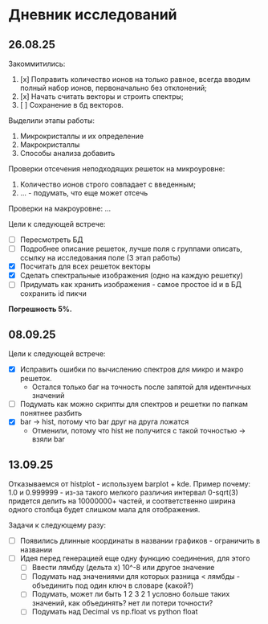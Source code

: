 # Дневник исследований

## 26.08.25

Закоммитились:
1. [x] Поправить количество ионов на только равное, всегда вводим полный набор ионов, первоначально без отклонений;
2. [x] Начать считать векторы и строить спектры;
3. [ ] Сохранение в бд векторов.

Выделили этапы работы:
1. Микрокристаллы и их определение
2. Макрокристаллы
3. Способы анализа добавить

Проверки отсечения неподходящих решеток на микроуровне:
1. Количество ионов строго совпадает с введенным;
2. ... - подумать, что еще может отсечь

Проверки на макроуровне:
...

Цели к следующей встрече:
- [ ] Пересмотреть БД
- [ ] Подробнее описание решеток, лучше поля с группами описать, ссылку на исследования поле (3 этап работы)
- [x] Посчитать для всех решеток векторы
- [x] Сделать спектральные изображения (одно на каждую решетку)
- [ ] Придумать как хранить изображения - самое простое id и в БД сохранить id пикчи

**Погрешность 5%.**

## 08.09.25

Цели к следующей встрече:
- [x] Исправить ошибки по вычислению спектров для микро и макро решеток.
  - Остался только баг на точность после запятой для идентичных значений
- [ ] Подумать как можно скрипты для спектров и решетки по папкам понятнее разбить
- [x] bar -> hist, потому что bar друг на друга ложатся
  - Отменили, потому что hist не получится с такой точностью -> взяли bar

## 13.09.25

Отказываемся от histplot - используем barplot + kde. Пример почему:
1.0 и 0.999999 - из-за такого мелкого различия интервал 0-sqrt(3) придется делить на 10000000+ частей, и соответственно ширина одного столбца будет слишком мала для отображения.

Задачи к следующему разу:
- [ ] Появились длинные координаты в названии графиков - ограничить в названии
- [ ] Идея перед генерацией еще одну функцию соединения, для этого
  - [ ] Ввести лямбду (дельта x) 10^-8 или другое значение
  - [ ] Подумать над значениями для которых разница < лямбды - объединить под один ключ в словаре (какой?)
  - [ ] Подумать, может ли быть 1 2 3 2 1 условно больше таких значений, как объединять? нет ли потери точности?
  - [ ] Подумать над Decimal vs np.float vs python float
